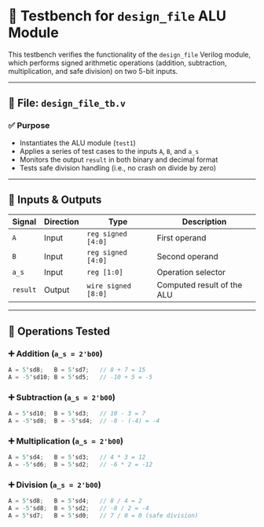# 🧪 Testbench for `design_file` ALU Module

This testbench verifies the functionality of the `design_file` Verilog module, which performs signed arithmetic operations (addition, subtraction, multiplication, and safe division) on two 5-bit inputs.

---

## 📄 File: `design_file_tb.v`

### ✅ Purpose

- Instantiates the ALU module (`test1`)
- Applies a series of test cases to the inputs `A`, `B`, and `a_s`
- Monitors the output `result` in both binary and decimal format
- Tests safe division handling (i.e., no crash on divide by zero)

---

## 🔢 Inputs & Outputs

| Signal   | Direction | Type              | Description                 |
|----------|-----------|-------------------|-----------------------------|
| `A`      | Input     | `reg signed [4:0]` | First operand               |
| `B`      | Input     | `reg signed [4:0]` | Second operand              |
| `a_s`    | Input     | `reg [1:0]`        | Operation selector          |
| `result` | Output    | `wire signed [8:0]`| Computed result of the ALU  |

---

## 🧪 Operations Tested

### ➕ Addition (`a_s = 2'b00`)
```verilog
A = 5'sd8;   B = 5'sd7;   // 8 + 7 = 15
A = -5'sd10; B = 5'sd5;   // -10 + 5 = -5
```

### ➕ Subtraction (`a_s = 2'b00`)
```verilog
A = 5'sd10;  B = 5'sd3;   // 10 - 3 = 7
A = -5'sd8;  B = -5'sd4;  // -8 - (-4) = -4
```

### ➕ Multiplication (`a_s = 2'b00`)
```verilog
A = 5'sd4;   B = 5'sd3;   // 4 * 3 = 12
A = -5'sd6;  B = 5'sd2;   // -6 * 2 = -12
```

### ➕ Division (`a_s = 2'b00`)
```verilog
A = 5'sd8;   B = 5'sd4;   // 8 / 4 = 2
A = -5'sd8;  B = 5'sd2;   // -8 / 2 = -4
A = 5'sd7;   B = 5'sd0;   // 7 / 0 = 0 (safe division)
```

